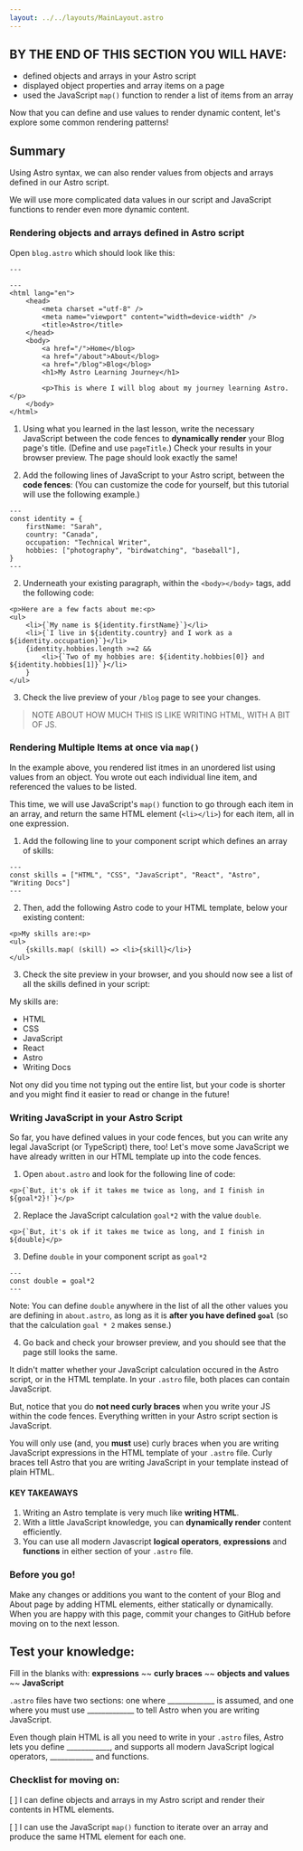 ```yaml
---
layout: ../../layouts/MainLayout.astro
---
```


## BY THE END OF THIS SECTION YOU WILL HAVE:
- defined objects and arrays in your Astro script
- displayed object properties and array items on a page
- used the JavaScript `map()` function to render a list of items from an array

Now that you can define and use values to render dynamic content, let's explore some common rendering patterns!

## Summary
Using Astro syntax, we can also render values from objects and arrays defined in our Astro script.

We will use more complicated data values in our script and JavaScript functions to render even more dynamic content.

### Rendering objects and arrays defined in Astro script

Open `blog.astro` which should look like this:

```
---

---
<html lang="en">
    <head>
        <meta charset ="utf-8" />
        <meta name="viewport" content="width=device-width" />
        <title>Astro</title>
    </head>
    <body>
        <a href="/">Home</blog>
        <a href="/about">About</blog>
        <a href="/blog">Blog</blog>
        <h1>My Astro Learning Journey</h1>

        <p>This is where I will blog about my journey learning Astro.</p>
    </body>
</html>
```

1. Using what you learned in the last lesson, write the necessary JavaScript between the code fences to **dynamically render** your Blog page's title. (Define and use `pageTitle`.) Check your results in your browser preview. The page should look exactly the same!

1. Add the following lines of JavaScript to your Astro script, between the **code fences**:
(You can customize the code for yourself, but this tutorial will use the following example.)
```
---
const identity = {
    firstName: "Sarah",
    country: "Canada",
    occupation: "Technical Writer",
    hobbies: ["photography", "birdwatching", "baseball"],
}
---
```
2. Underneath your existing paragraph, within the `<body></body>` tags, add the following code:

```
<p>Here are a few facts about me:<p>
<ul>
    <li>{`My name is ${identity.firstName}`}</li>
    <li>{`I live in ${identity.country} and I work as a ${identity.occupation}`}</li>
    {identity.hobbies.length >=2 && 
        <li>{`Two of my hobbies are: ${identity.hobbies[0]} and ${identity.hobbies[1]}`}</li>
    } 
</ul>
```

3. Check the live preview of your `/blog` page to see your changes.

> NOTE ABOUT HOW MUCH THIS IS LIKE WRITING HTML, WITH A BIT OF JS.


### Rendering Multiple Items at once via `map()`

In the example above, you rendered list itmes in an unordered list using values from an object. You wrote out each individual line item, and referenced the values to be listed.

This time, we will use JavaScript's `map()` function to go through each item in an array, and return the same HTML element (`<li></li>`) for each item, all in one expression.

1. Add the following line to your component script which defines an array of skills:
```
---
const skills = ["HTML", "CSS", "JavaScript", "React", "Astro", "Writing Docs"]
---
```
2. Then, add the following Astro code to your HTML template, below your existing content:
```
<p>My skills are:<p>
<ul>
    {skills.map( (skill) => <li>{skill}</li>}
</ul>
```
3. Check the site preview in your browser, and you should now see a list of all the skills defined in your script:

My skills are:
- HTML
- CSS
- JavaScript
- React
- Astro
- Writing Docs

Not ony did you time not typing out the entire list, but your code is shorter and you might find it easier to read or change in the future!

### Writing JavaScript in your Astro Script

So far, you have defined values in your code fences, but you can write any legal JavaScript (or TypeScript) there, too! Let's move some JavaScript we have already written in our HTML template up into the code fences.

1. Open `about.astro` and look for the following line of code:

```
<p>{`But, it's ok if it takes me twice as long, and I finish in ${goal*2}!`}</p>
```
2. Replace the JavaScript calculation `goal*2` with the value `double`.
```
<p>{`But, it's ok if it takes me twice as long, and I finish in ${double}</p>
```
3. Define `double` in your component script as `goal*2`

```
---
const double = goal*2
---
```
Note: You can define `double` anywhere in the list of all the other values you are defining in `about.astro`, as long as it is **after you have defined `goal`** (so that the calculation `goal * 2` makes sense.)

4. Go back and check your browser preview, and you should see that the page still looks the same. 

It didn't matter whether your JavaScript calculation occured in the Astro script, or in the HTML template. In your `.astro` file, both places can contain JavaScript.

But, notice that you do **not need curly braces** when you write your JS within the code fences. Everything written in your Astro script section is JavaScript.

You will only use (and, you **must** use) curly braces when you are writing JavaScript expressions in the HTML template of your `.astro` file. Curly braces tell Astro that you are writing JavaScript in your template instead of plain HTML.

#### KEY TAKEAWAYS
1. Writing an Astro template is very much like **writing HTML**.
2. With a little JavaScript knowledge, you can **dynamically render** content efficiently.
3. You can use all modern Javascript **logical operators**, **expressions** and **functions** in either section of your `.astro` file.

### Before you go!

Make any changes or additions you want to the content of your Blog and About page by adding HTML elements, either statically or dynamically. When you are happy with this page, commit your changes to GitHub before moving on to the next lesson.

## Test your knowledge:

Fill in the blanks with: **expressions** ~~ **curly braces** ~~ **objects and values** ~~ **JavaScript** 

`.astro` files have two sections: one where _____________ is assumed, and one where you must use _____________ to tell Astro when you are writing JavaScript.

Even though plain HTML is all you need to write in your `.astro` files, Astro lets you define ____________, and supports all modern JavaScript logical operators, ____________ and functions.

### Checklist for moving on:
[ ] I can define objects and arrays in my Astro script and render their contents in HTML elements.

[ ] I can use the JavaScript `map()` function to iterate over an array and produce the same HTML element for each one. 